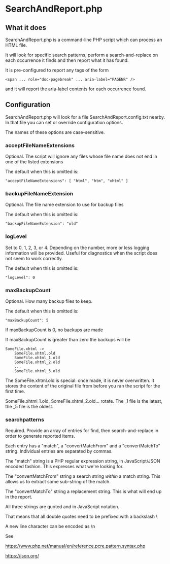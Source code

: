 # SearchAndReport.php

## What it does

SearchAndReport.php is a command-line PHP script which can process an HTML file.

It will look for specific search patterns, perform a search-and-replace on each occurrence it finds
and then report what it has found.

It is pre-configured to report any tags of the form 

```
<span ... role="doc-pagebreak" ... aria-label="PAGENR" />
```

and it will report the aria-label contents for each occurrence found.

## Configuration

SearchAndReport.php will look for a file SearchAndReport.config.txt nearby. In that file you can set 
or override configuration options. 

The names of these options are case-sensitive.

### acceptFileNameExtensions

Optional. The script will ignore any files whose file name does not end in one of the listed extensions

The default when this is omitted is:

    "acceptFileNameExtensions": [ "html", "htm", "xhtml" ]

### backupFileNameExtension

Optional. The file name extension to use for backup files

The default when this is omitted is:

    "backupFileNameExtension": "old"

### logLevel

Set to 0, 1, 2, 3, or 4. Depending on the number, more or less logging information will be
provided. Useful for diagnostics when the script does not seem to work correctly.

The default when this is omitted is:

    "logLevel": 0

### maxBackupCount

Optional. How many backup files to keep.

The default when this is omitted is:

    "maxBackupCount": 5

If maxBackupCount is 0, no backups are made

If maxBackupCount is greater than zero the backups will be

    SomeFile.xhtml ->
        SomeFile.xhtml.old
        SomeFile.xhtml_1.old
        SomeFile.xhtml_2.old
        ...
        SomeFile.xhtml_5.old

The SomeFile.xhtml.old is special: once made, it is never overwritten. It
stores the content of the original file from before you ran the script for the 
first time.

SomeFile.xhtml&lowbar;1.old, SomeFile.xhtml&lowbar;2.old... rotate. The &lowbar;1 file is the latest,
the &lowbar;5 file is the oldest.

### searchpatterns

Required. Provide an array of entries for find, then search-and-replace in order to generate
reported items.

Each entry has a "match", a "convertMatchFrom" and a "convertMatchTo" string. Individual entries are separated by commas.

The "match" string is a PHP regular expression string, in JavaScript/JSON encoded
fashion. This expresses what we're looking for.

The "convertMatchFrom" string a search string _within_ a match string. This allows us to extract some
sub-string of the match.

The "convertMatchTo" string a replacement string. This is what will end up in the report.

All three strings are quoted and in JavaScript notation.

That means that all double quotes need to be prefixed with a backslash \

A new line character can be encoded as \n 

See

https://www.php.net/manual/en/reference.pcre.pattern.syntax.php

https://json.org/

